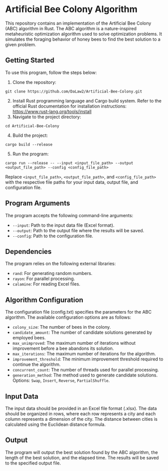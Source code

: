 # Artificial Bee Colony Algorithm
This repository contains an implementation of the Artificial Bee Colony (ABC) algorithm in Rust. The ABC algorithm is a nature-inspired metaheuristic optimization algorithm used to solve optimization problems. It simulates the foraging behavior of honey bees to find the best solution to a given problem.
## Getting Started
To use this program, follow the steps below:
1. Clone the repository:
```
git clone https://github.com/DaLaw2/Artificial-Bee-Colony.git
```
2. Install Rust programming language and Cargo build system. Refer to the official Rust documentation for installation instructions: https://www.rust-lang.org/tools/install
3. Navigate to the project directory:
```
cd Artificial-Bee-Colony
```
4. Build the project:
```
cargo build --release
```
5. Run the program:
```
cargo run --release -- --input <input_file_path> --output <output_file_path> --config <config_file_path>
```
Replace `<input_file_path>`, `<output_file_path>`, and `<config_file_path>` with the respective file paths for your input data, output file, and configuration file.
## Program Arguments
The program accepts the following command-line arguments:
- `--input`: Path to the input data file (Excel format).
- `--output`: Path to the output file where the results will be saved.
- `--config`: Path to the configuration file.
## Dependencies
The program relies on the following external libraries:
- `rand`: For generating random numbers.
- `rayon`: For parallel processing.
- `calamine`: For reading Excel files.
## Algorithm Configuration
The configuration file (config.txt) specifies the parameters for the ABC algorithm. The available configuration options are as follows:

- `colony_size`: The number of bees in the colony.
- `candidate_amount`: The number of candidate solutions generated by employed bees.
- `max_unimproved`: The maximum number of iterations without improvement before a bee abandons its solution.
- `max_iterations`: The maximum number of iterations for the algorithm.
- `improvement_threshold`: The minimum improvement threshold required to continue the algorithm.
- `concurrent_count`: The number of threads used for parallel processing.
- `generation_method`: The method used to generate candidate solutions. Options: `Swap`, `Insert`, `Reverse`, `PartialShuffle`.
## Input Data
The input data should be provided in an Excel file format (.xlsx). The data should be organized in rows, where each row represents a city and each column represents a dimension of the city. The distance between cities is calculated using the Euclidean distance formula.
## Output
The program will output the best solution found by the ABC algorithm, the length of the best solution, and the elapsed time. The results will be saved to the specified output file.
